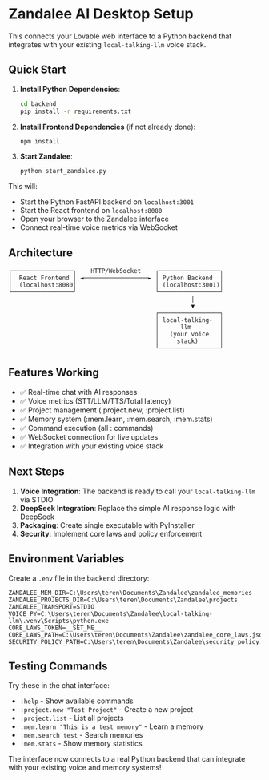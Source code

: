 
# Zandalee AI Desktop Setup

This connects your Lovable web interface to a Python backend that integrates with your existing `local-talking-llm` voice stack.

## Quick Start

1. **Install Python Dependencies**:
   ```bash
   cd backend
   pip install -r requirements.txt
   ```

2. **Install Frontend Dependencies** (if not already done):
   ```bash
   npm install
   ```

3. **Start Zandalee**:
   ```bash
   python start_zandalee.py
   ```

This will:
- Start the Python FastAPI backend on `localhost:3001`
- Start the React frontend on `localhost:8080`
- Open your browser to the Zandalee interface
- Connect real-time voice metrics via WebSocket

## Architecture

```
┌─────────────────┐    HTTP/WebSocket    ┌─────────────────┐
│  React Frontend │ ◄──────────────────► │ Python Backend  │
│  (localhost:8080│                      │ (localhost:3001)│
└─────────────────┘                      └─────────────────┘
                                                   │
                                                   ▼
                                         ┌─────────────────┐
                                         │ local-talking-  │
                                         │      llm        │
                                         │   (your voice   │
                                         │     stack)      │
                                         └─────────────────┘
```

## Features Working

- ✅ Real-time chat with AI responses
- ✅ Voice metrics (STT/LLM/TTS/Total latency)
- ✅ Project management (:project.new, :project.list)
- ✅ Memory system (:mem.learn, :mem.search, :mem.stats)
- ✅ Command execution (all : commands)
- ✅ WebSocket connection for live updates
- ✅ Integration with your existing voice stack

## Next Steps

1. **Voice Integration**: The backend is ready to call your `local-talking-llm` via STDIO
2. **DeepSeek Integration**: Replace the simple AI response logic with DeepSeek
3. **Packaging**: Create single executable with PyInstaller
4. **Security**: Implement core laws and policy enforcement

## Environment Variables

Create a `.env` file in the backend directory:

```env
ZANDALEE_MEM_DIR=C:\Users\teren\Documents\Zandalee\zandalee_memories
ZANDALEE_PROJECTS_DIR=C:\Users\teren\Documents\Zandalee\projects
ZANDALEE_TRANSPORT=STDIO
VOICE_PY=C:\Users\teren\Documents\Zandalee\local-talking-llm\.venv\Scripts\python.exe
CORE_LAWS_TOKEN=__SET_ME__
CORE_LAWS_PATH=C:\Users\teren\Documents\Zandalee\zandalee_core_laws.json
SECURITY_POLICY_PATH=C:\Users\teren\Documents\Zandalee\security_policy.json
```

## Testing Commands

Try these in the chat interface:
- `:help` - Show available commands
- `:project.new "Test Project"` - Create a new project
- `:project.list` - List all projects
- `:mem.learn "This is a test memory"` - Learn a memory
- `:mem.search test` - Search memories
- `:mem.stats` - Show memory statistics

The interface now connects to a real Python backend that can integrate with your existing voice and memory systems!
